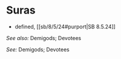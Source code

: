 # Suras

* defined, [[sb/8/5/24#purport|SB 8.5.24]]

*See also:* Demigods; Devotees

*See:* Demigods; Devotees

